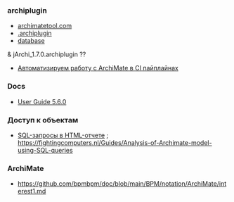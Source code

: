 ### archiplugin
- [archimatetool.com](https://www.archimatetool.com/plugins/)
- [.archiplugin](https://github.com/manusasi/web?ysclid=mc2vx9olpk844575136)
- [database](https://github.com/archi-contribs/database-plugin)  

& jArchi_1.7.0.archiplugin ??

- [Автоматизируем работу с ArchiMate в CI пайплайнах](https://habr.com/ru/articles/583314/)

### Docs
- [User Guide 5.6.0](https://www.archimatetool.com/downloads/archi/Archi%20User%20Guide.pdf)

### Доступ к объектам
- [SQL-запросы в HTML-отчете](https://github.com/archimatetool/archi/wiki/SQL-queries-in-the-HTML-report) ; https://fightingcomputers.nl/Guides/Analysis-of-Archimate-model-using-SQL-queries

### ArchiMate
- https://github.com/bpmbpm/doc/blob/main/BPM/notation/ArchiMate/interest1.md
